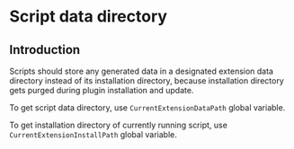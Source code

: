 Script data directory
=====================

Introduction
---------------------

Scripts should store any generated data in a designated extension data directory instead of its installation directory, because installation directory gets purged during plugin installation and update.

To get script data directory, use `CurrentExtensionDataPath` global variable.

To get installation directory of currently running script, use `CurrentExtensionInstallPath` global variable.